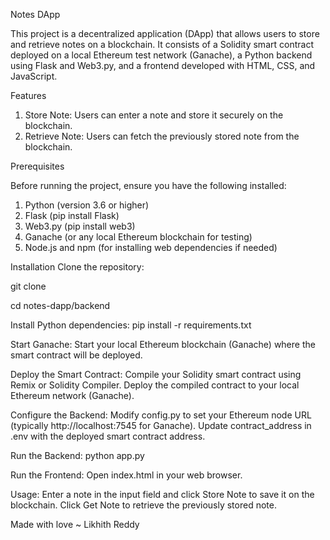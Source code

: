 Notes DApp

This project is a decentralized application (DApp) that allows users to store and retrieve notes on a blockchain. It consists of a Solidity smart contract deployed on a local Ethereum test network (Ganache), a Python backend using Flask and Web3.py, and a frontend developed with HTML, CSS, and JavaScript.

Features

1. Store Note: Users can enter a note and store it securely on the blockchain.
2. Retrieve Note: Users can fetch the previously stored note from the blockchain.

Prerequisites

Before running the project, ensure you have the following installed:

1. Python (version 3.6 or higher)
2. Flask (pip install Flask)
3. Web3.py (pip install web3)
4. Ganache (or any local Ethereum blockchain for testing)
5. Node.js and npm (for installing web dependencies if needed)

Installation
Clone the repository:

git clone <repository-url>

cd notes-dapp/backend

Install Python dependencies:
pip install -r requirements.txt

Start Ganache:
Start your local Ethereum blockchain (Ganache) where the smart contract will be deployed.

Deploy the Smart Contract:
Compile your Solidity smart contract using Remix or Solidity Compiler.
Deploy the compiled contract to your local Ethereum network (Ganache).

Configure the Backend:
Modify config.py to set your Ethereum node URL (typically http://localhost:7545 for Ganache).
Update contract_address in .env with the deployed smart contract address.

Run the Backend:
python app.py

Run the Frontend:
Open index.html in your web browser.

Usage:
Enter a note in the input field and click Store Note to save it on the blockchain.
Click Get Note to retrieve the previously stored note.

Made with love ~ Likhith Reddy
